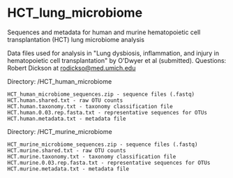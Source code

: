 # HCT_lung_microbiome
Sequences and metadata for human and murine hematopoietic cell transplantation (HCT) lung microbiome analysis

Data files used for analysis in "Lung dysbiosis, inflammation, and injury in hematopoietic cell transplantation" by O'Dwyer et al (submitted).	Questions: Robert Dickson at rodickso@med.umich.edu

Directory: /HCT_human_microbiome

	HCT_human_microbiome_sequences.zip - sequence files (.fastq)
	HCT.human.shared.txt - raw OTU counts
	HCT.human.taxonomy.txt - taxonomy classification file
	HCT.human.0.03.rep.fasta.txt - representative sequences for OTUs
	HCT.human.metadata.txt - metadata file


Directory: /HCT_murine_microbiome

	HCT_murine_microbiome_sequences.zip - sequence files (.fastq)
	HCT.murine.shared.txt - raw OTU counts
	HCT.murine.taxonomy.txt - taxonomy classification file
	HCT.murine.0.03.rep.fasta.txt - representative sequences for OTUs
	HCT.murine.metadata.txt - metadata file
